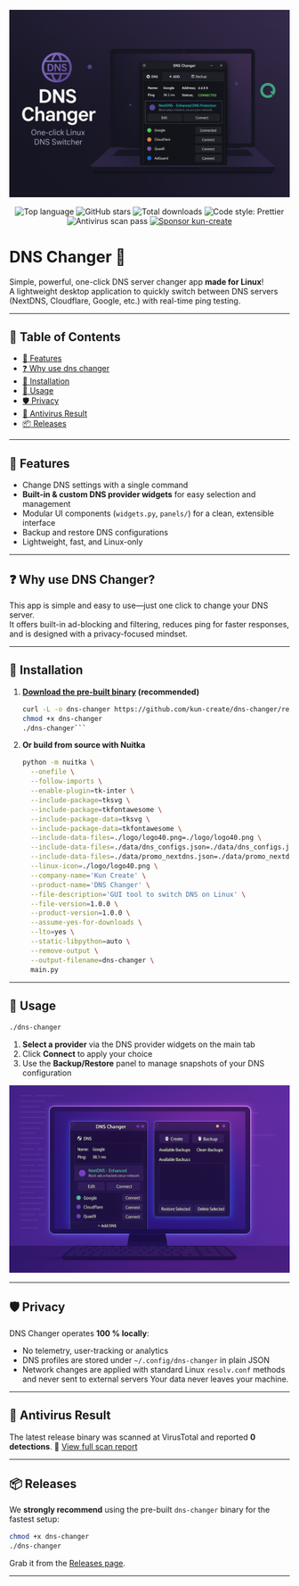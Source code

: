 <p align="center">
  <img src="./assets/photo1.png" alt="DNS Changer Hero"/>
</p>

<p align="center">
  <!-- Project stats -->
  <img src="https://img.shields.io/github/languages/top/kun-create/dns-changer" alt="Top language">
  <img src="https://img.shields.io/github/stars/kun-create/dns-changer?style=social" alt="GitHub stars">
  <img src="https://img.shields.io/github/downloads/kun-create/dns-changer/total.svg" alt="Total downloads">
  <img src="https://img.shields.io/badge/code_style-prettier-ff69b4.svg?style=flat-square" alt="Code style: Prettier">
  <img src="https://img.shields.io/badge/antivirus-PASS-brightgreen" alt="Antivirus scan pass">
  <a href="https://github.com/sponsors/kun-create" target="_blank" rel="noopener">
  <img src="https://img.shields.io/github/sponsors/kun-create?style=social&logo=GitHub-Sponsors" 
       alt="Sponsor kun-create">
</a>
</p>

# DNS Changer 🚀

Simple, powerful, one-click DNS server changer app **made for Linux**!  
A lightweight desktop application to quickly switch between DNS servers (NextDNS, Cloudflare, Google, etc.) with real-time ping testing.

---

## 📑 Table of Contents
- [📌 Features](#-features)
- [❓ Why use dns changer](#-why-use-dns-changer)
- [💾 Installation](#-installation)
- [🚀 Usage](#-usage)
- [🛡️ Privacy](#-privacy)
- [🦠 Antivirus Result](#-antivirus-result)
- [📦 Releases](#-releases)

---

## 📌 Features
- Change DNS settings with a single command  
- **Built-in & custom DNS provider widgets** for easy selection and management  
- Modular UI components (`widgets.py`, `panels/`) for a clean, extensible interface  
- Backup and restore DNS configurations  
- Lightweight, fast, and Linux-only  

---

## ❓ Why use DNS Changer?
This app is simple and easy to use—just one click to change your DNS server.  
It offers built-in ad-blocking and filtering, reduces ping for faster responses, and is designed with a privacy-focused mindset.

---

## 💾 Installation

1. **[Download the pre-built binary](https://github.com/kun-create/dns-changer/releases/latest/download/dns-changer) (recommended)**  

   ```bash
   curl -L -o dns-changer https://github.com/kun-create/dns-changer/releases/latest/download/dns-changer
   chmod +x dns-changer
   ./dns-changer```

2. **Or build from source with Nuitka**

   ```bash
   python -m nuitka \
     --onefile \
     --follow-imports \
     --enable-plugin=tk-inter \
     --include-package=tksvg \
     --include-package=tkfontawesome \
     --include-package-data=tksvg \
     --include-package-data=tkfontawesome \
     --include-data-files=./logo/logo40.png=./logo/logo40.png \
     --include-data-files=./data/dns_configs.json=./data/dns_configs.json \
     --include-data-files=./data/promo_nextdns.json=./data/promo_nextdns.json \
     --linux-icon=./logo/logo40.png \
     --company-name='Kun Create' \
     --product-name='DNS Changer' \
     --file-description='GUI tool to switch DNS on Linux' \
     --file-version=1.0.0 \
     --product-version=1.0.0 \
     --assume-yes-for-downloads \
     --lto=yes \
     --static-libpython=auto \
     --remove-output \
     --output-filename=dns-changer \
     main.py
   ```

---

## 🚀 Usage

```bash
./dns-changer
```

1. **Select a provider** via the DNS provider widgets on the main tab
2. Click **Connect** to apply your choice
3. Use the **Backup/Restore** panel to manage snapshots of your DNS configuration

<p align="center">
  <img src="./assets/photo2.png" alt="DNS Changer Screenshot"/>
</p>

---

## 🛡️ Privacy

DNS Changer operates **100 % locally**:

* No telemetry, user-tracking or analytics
* DNS profiles are stored under `~/.config/dns-changer` in plain JSON
* Network changes are applied with standard Linux `resolv.conf` methods and never sent to external servers
  Your data never leaves your machine.

---

## 🦠 Antivirus Result

The latest release binary was scanned at VirusTotal and reported **0 detections**.
🔗 [View full scan report](https://www.virustotal.com/gui/file/e60a3d7f19234c2d4ff754a4304fc66aa0da081076562240e08274c10583c9c9)

---

## 📦 Releases

We **strongly recommend** using the pre-built `dns-changer` binary for the fastest setup:

```bash
chmod +x dns-changer
./dns-changer
```

Grab it from the [Releases page](https://github.com/kun-create/dns-changer/releases/latest).

---